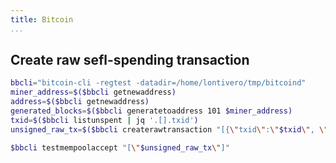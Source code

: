 ```yaml
---
title: Bitcoin
...
```


## Create raw sefl-spending transaction

```bash
bbcli="bitcoin-cli -regtest -datadir=/home/lontivero/tmp/bitcoind"
miner_address=$($bbcli getnewaddress)
address=$($bbcli getnewaddress)
generated_blocks=$($bbcli generatetoaddress 101 $miner_address)
txid=$($bbcli listunspent | jq '.[].txid')
unsigned_raw_tx=$($bbcli createrawtransaction "[{\"txid\":\"$txid\", \"vout\":0}]" "[{\"$address\":30}]")

$bbcli testmempoolaccept "[\"$unsigned_raw_tx\"]"
``` 
